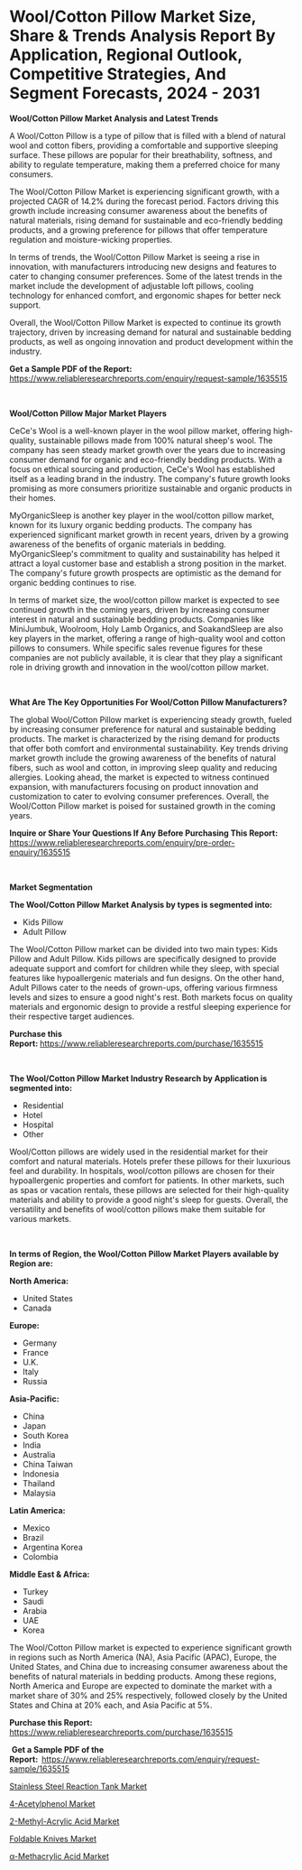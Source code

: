 <p><h1>Wool/Cotton Pillow Market Size, Share & Trends Analysis Report By Application, Regional Outlook, Competitive Strategies, And Segment Forecasts, 2024 - 2031</h1></p><p><strong>Wool/Cotton Pillow Market Analysis and Latest Trends</strong></p>
<p><p>A Wool/Cotton Pillow is a type of pillow that is filled with a blend of natural wool and cotton fibers, providing a comfortable and supportive sleeping surface. These pillows are popular for their breathability, softness, and ability to regulate temperature, making them a preferred choice for many consumers.</p><p>The Wool/Cotton Pillow Market is experiencing significant growth, with a projected CAGR of 14.2% during the forecast period. Factors driving this growth include increasing consumer awareness about the benefits of natural materials, rising demand for sustainable and eco-friendly bedding products, and a growing preference for pillows that offer temperature regulation and moisture-wicking properties.</p><p>In terms of trends, the Wool/Cotton Pillow Market is seeing a rise in innovation, with manufacturers introducing new designs and features to cater to changing consumer preferences. Some of the latest trends in the market include the development of adjustable loft pillows, cooling technology for enhanced comfort, and ergonomic shapes for better neck support.</p><p>Overall, the Wool/Cotton Pillow Market is expected to continue its growth trajectory, driven by increasing demand for natural and sustainable bedding products, as well as ongoing innovation and product development within the industry.</p></p>
<p><strong>Get a Sample PDF of the Report:&nbsp;</strong> <a href="https://www.reliableresearchreports.com/enquiry/request-sample/1635515">https://www.reliableresearchreports.com/enquiry/request-sample/1635515</a></p>
<p>&nbsp;</p>
<p><strong>Wool/Cotton Pillow Major Market Players</strong></p>
<p><p>CeCe's Wool is a well-known player in the wool pillow market, offering high-quality, sustainable pillows made from 100% natural sheep's wool. The company has seen steady market growth over the years due to increasing consumer demand for organic and eco-friendly bedding products. With a focus on ethical sourcing and production, CeCe's Wool has established itself as a leading brand in the industry. The company's future growth looks promising as more consumers prioritize sustainable and organic products in their homes.</p><p>MyOrganicSleep is another key player in the wool/cotton pillow market, known for its luxury organic bedding products. The company has experienced significant market growth in recent years, driven by a growing awareness of the benefits of organic materials in bedding. MyOrganicSleep's commitment to quality and sustainability has helped it attract a loyal customer base and establish a strong position in the market. The company's future growth prospects are optimistic as the demand for organic bedding continues to rise.</p><p>In terms of market size, the wool/cotton pillow market is expected to see continued growth in the coming years, driven by increasing consumer interest in natural and sustainable bedding products. Companies like MiniJumbuk, Woolroom, Holy Lamb Organics, and SoakandSleep are also key players in the market, offering a range of high-quality wool and cotton pillows to consumers. While specific sales revenue figures for these companies are not publicly available, it is clear that they play a significant role in driving growth and innovation in the wool/cotton pillow market.</p></p>
<p>&nbsp;</p>
<p><strong>What Are The Key Opportunities For Wool/Cotton Pillow Manufacturers?</strong></p>
<p><p>The global Wool/Cotton Pillow market is experiencing steady growth, fueled by increasing consumer preference for natural and sustainable bedding products. The market is characterized by the rising demand for products that offer both comfort and environmental sustainability. Key trends driving market growth include the growing awareness of the benefits of natural fibers, such as wool and cotton, in improving sleep quality and reducing allergies. Looking ahead, the market is expected to witness continued expansion, with manufacturers focusing on product innovation and customization to cater to evolving consumer preferences. Overall, the Wool/Cotton Pillow market is poised for sustained growth in the coming years.</p></p>
<p><strong>Inquire or Share Your Questions If Any Before Purchasing This Report:</strong> <a href="https://www.reliableresearchreports.com/enquiry/pre-order-enquiry/1635515">https://www.reliableresearchreports.com/enquiry/pre-order-enquiry/1635515</a></p>
<p>&nbsp;</p>
<p><strong>Market Segmentation</strong></p>
<p><strong>The Wool/Cotton Pillow Market Analysis by types is segmented into:</strong></p>
<p><ul><li>Kids Pillow</li><li>Adult Pillow</li></ul></p>
<p><p>The Wool/Cotton Pillow market can be divided into two main types: Kids Pillow and Adult Pillow. Kids pillows are specifically designed to provide adequate support and comfort for children while they sleep, with special features like hypoallergenic materials and fun designs. On the other hand, Adult Pillows cater to the needs of grown-ups, offering various firmness levels and sizes to ensure a good night's rest. Both markets focus on quality materials and ergonomic design to provide a restful sleeping experience for their respective target audiences.</p></p>
<p><strong>Purchase this Report:&nbsp;</strong><a href="https://www.reliableresearchreports.com/purchase/1635515">https://www.reliableresearchreports.com/purchase/1635515</a></p>
<p>&nbsp;</p>
<p><strong>The Wool/Cotton Pillow Market Industry Research by Application is segmented into:</strong></p>
<p><ul><li>Residential</li><li>Hotel</li><li>Hospital</li><li>Other</li></ul></p>
<p><p>Wool/Cotton pillows are widely used in the residential market for their comfort and natural materials. Hotels prefer these pillows for their luxurious feel and durability. In hospitals, wool/cotton pillows are chosen for their hypoallergenic properties and comfort for patients. In other markets, such as spas or vacation rentals, these pillows are selected for their high-quality materials and ability to provide a good night's sleep for guests. Overall, the versatility and benefits of wool/cotton pillows make them suitable for various markets.</p></p>
<p>&nbsp;</p>
<p><strong>In terms of Region, the Wool/Cotton Pillow Market Players available by Region are:</strong></p>
<p>
    <p> <strong> North America: </strong>
        <ul>
            <li>United States</li>
            <li>Canada</li>
        </ul>
        </p> 
    <p> <strong> Europe: </strong>
        <ul>
            <li>Germany</li>
            <li>France</li>
            <li>U.K.</li>
            <li>Italy</li>
            <li>Russia</li>
        </ul>
        </p> 
    <p> <strong> Asia-Pacific: </strong>
        <ul>
            <li>China</li>
            <li>Japan</li>
            <li>South Korea</li>
            <li>India</li>
            <li>Australia</li>
            <li>China Taiwan</li>
            <li>Indonesia</li>
            <li>Thailand</li>
            <li>Malaysia</li>
        </ul>
        </p> 
    <p> <strong> Latin America: </strong>
        <ul>
            <li>Mexico</li>
            <li>Brazil</li>
            <li>Argentina Korea</li>
            <li>Colombia</li>
        </ul>
        </p> 
    <p> <strong> Middle East & Africa: </strong>
        <ul>
            <li>Turkey</li>
            <li>Saudi</li>
            <li>Arabia</li>
            <li>UAE</li>
            <li>Korea</li>
        </ul>
    </p>
    </p>
<p><p>The Wool/Cotton Pillow market is expected to experience significant growth in regions such as North America (NA), Asia Pacific (APAC), Europe, the United States, and China due to increasing consumer awareness about the benefits of natural materials in bedding products. Among these regions, North America and Europe are expected to dominate the market with a market share of 30% and 25% respectively, followed closely by the United States and China at 20% each, and Asia Pacific at 5%.</p></p>
<p><strong>Purchase this Report: </strong><a href="https://www.reliableresearchreports.com/purchase/1635515">https://www.reliableresearchreports.com/purchase/1635515</a></p>
<p>&nbsp;<strong>Get a Sample PDF of the Report:&nbsp;&nbsp;</strong><a href="https://www.reliableresearchreports.com/enquiry/request-sample/1635515">https://www.reliableresearchreports.com/enquiry/request-sample/1635515</a></p>
<p><strong></strong></p>
<p><p><a href="https://issuu.com/reportprime-2/docs/stainless-steel-reaction-tank-market-size-2030.ppt">Stainless Steel Reaction Tank Market</a></p><p><a href="https://github.com/prosalinda88/Market-Research-Report-List-3/blob/main/4-acetylphenol-market.md">4-Acetylphenol Market</a></p><p><a href="https://github.com/NorbertYates/Market-Research-Report-List-3/blob/main/2-methyl-acrylic-acid-market.md">2-Methyl-Acrylic Acid Market</a></p><p><a href="https://issuu.com/reportprime-2/docs/foldable-knives-market-size-2030.pptx">Foldable Knives Market</a></p><p><a href="https://github.com/nancykennedykellievqfqt2/Market-Research-Report-List-1/blob/main/a-methacrylic-acid-market.md">α-Methacrylic Acid Market</a></p></p>